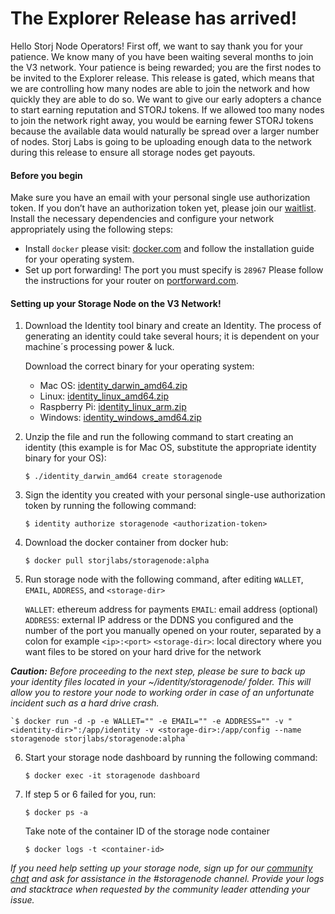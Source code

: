 # The Explorer Release has arrived!

Hello Storj Node Operators! First off, we want to say thank you for your patience. We know many of you have been waiting several months to join the V3 network. Your patience is being rewarded; you are the first nodes to be invited to the Explorer release. This release is gated, which means that we are controlling how many nodes are able to join the network and how quickly they are able to do so. We want to give our early adopters a chance to start earning reputation and STORJ tokens. If we allowed too many nodes to join the network right away, you would be earning fewer STORJ tokens because the available data would naturally be spread over a larger number of nodes. Storj Labs is going to be uploading enough data to the network during this release to ensure all storage nodes get payouts.

#### Before you begin
Make sure you have an email with your personal single use authorization token. If you don’t have an authorization token yet, please join our [waitlist](https://storj.io/sign-up-farmer). Install the necessary dependencies and configure your network appropriately using the following steps: 

- Install `docker` please visit: [docker.com](https://docs.docker.com/install/) and follow the installation guide for your operating system. 
- Set up port forwarding! The port you must specify is `28967` Please follow the instructions for your router on [portforward.com](https://portforward.com/).

#### Setting up your Storage Node on the V3 Network!

1) Download the Identity tool binary and create an Identity. The process of generating an identity could take several hours; it is dependent on your machine´s processing power & luck.

	Download the correct binary for your operating system:
	- Mac OS: [identity_darwin_amd64.zip](https://storj-v3-alpha-builds.storage.googleapis.com/8ba4b61-go1.11/identity_darwin_amd64.zip)
	- Linux: [identity_linux_amd64.zip](https://storj-v3-alpha-builds.storage.googleapis.com/8ba4b61-go1.11/identity_linux_amd64.zip)
	- Raspberry Pi: [identity_linux_arm.zip](https://storj-v3-alpha-builds.storage.googleapis.com/8ba4b61-go1.11/identity_linux_arm.zip)
	- Windows: [identity_windows_amd64.zip](https://storj-v3-alpha-builds.storage.googleapis.com/8ba4b61-go1.11/identity_windows_amd64.zip)

2) Unzip the file and run the following command to start creating an identity (this example is for Mac OS, substitute the appropriate identity binary for your OS):

	`$ ./identity_darwin_amd64 create storagenode`

3) Sign the identity you created with your personal single-use authorization token by running the following command: 

	`$ identity authorize storagenode <authorization-token>`

4) Download the docker container from docker hub: 

	`$ docker pull storjlabs/storagenode:alpha`

5) Run storage node with the following command, after editing `WALLET`, `EMAIL`, `ADDRESS`, and `<storage-dir>`
    
	`WALLET`: ethereum address for payments
  `EMAIL`: email address (optional)
  `ADDRESS`: external IP address or the DDNS you configured and the number of the port you manually opened on your router, separated by a colon for example `<ip>:<port>`
  `<storage-dir>`: local directory where you want files to be stored on your hard drive for the network
  
  *__Caution:__ Before proceeding to the next step, please be sure to back up your identity files located in your ~/identity/storagenode/ folder. This will allow you to restore your node to working order in case of an unfortunate incident such as a hard drive crash.*

	`$ docker run -d -p -e WALLET="" -e EMAIL="" -e ADDRESS="" -v "<identity-dir>":/app/identity -v <storage-dir>:/app/config --name storagenode storjlabs/storagenode:alpha`

6) Start your storage node dashboard by running the following command:

	`$ docker exec -it storagenode dashboard`

7) If step 5 or 6 failed for you, run: 

	`$ docker ps -a`

	Take note of the container ID of the storage node container

	`$ docker logs -t <container-id>`

*If you need help setting up your storage node, sign up for our [community chat](https://community.storj.io/home) and ask for assistance in the #storagenode channel. Provide your logs and stacktrace when requested by the community leader attending your issue.*
